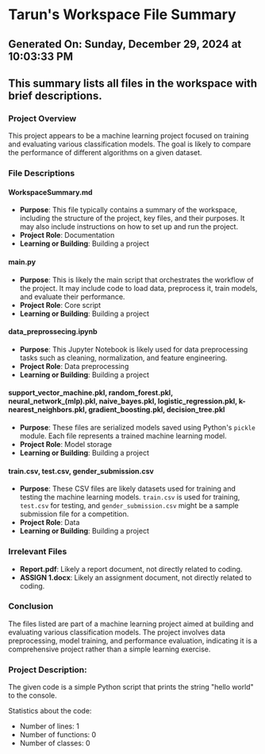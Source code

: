 # Tarun's Workspace File Summary
## Generated On: Sunday, December 29, 2024 at 10:03:33 PM
This summary lists all files in the workspace with brief descriptions.
---
### Project Overview
This project appears to be a machine learning project focused on training and evaluating various classification models. The goal is likely to compare the performance of different algorithms on a given dataset.

### File Descriptions

#### WorkspaceSummary.md
- **Purpose**: This file typically contains a summary of the workspace, including the structure of the project, key files, and their purposes. It may also include instructions on how to set up and run the project.
- **Project Role**: Documentation
- **Learning or Building**: Building a project

#### main.py
- **Purpose**: This is likely the main script that orchestrates the workflow of the project. It may include code to load data, preprocess it, train models, and evaluate their performance.
- **Project Role**: Core script
- **Learning or Building**: Building a project

#### data_preprossecing.ipynb
- **Purpose**: This Jupyter Notebook is likely used for data preprocessing tasks such as cleaning, normalization, and feature engineering.
- **Project Role**: Data preprocessing
- **Learning or Building**: Building a project

#### support_vector_machine.pkl, random_forest.pkl, neural_network_(mlp).pkl, naive_bayes.pkl, logistic_regression.pkl, k-nearest_neighbors.pkl, gradient_boosting.pkl, decision_tree.pkl
- **Purpose**: These files are serialized models saved using Python's `pickle` module. Each file represents a trained machine learning model.
- **Project Role**: Model storage
- **Learning or Building**: Building a project

#### train.csv, test.csv, gender_submission.csv
- **Purpose**: These CSV files are likely datasets used for training and testing the machine learning models. `train.csv` is used for training, `test.csv` for testing, and `gender_submission.csv` might be a sample submission file for a competition.
- **Project Role**: Data
- **Learning or Building**: Building a project

### Irrelevant Files
- **Report.pdf**: Likely a report document, not directly related to coding.
- **ASSIGN 1.docx**: Likely an assignment document, not directly related to coding.

### Conclusion
The files listed are part of a machine learning project aimed at building and evaluating various classification models. The project involves data preprocessing, model training, and performance evaluation, indicating it is a comprehensive project rather than a simple learning exercise. 
### Project Description:
 The given code is a simple Python script that prints the string "hello world" to the console. 

Statistics about the code:
- Number of lines: 1
- Number of functions: 0
- Number of classes: 0
